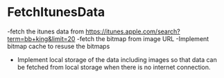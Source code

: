 # FetchItunesData
-fetch the itunes data from  https://itunes.apple.com/search?term=bb+king&limit=20
-fetch the bitmap from image URL 
-Implement bitmap cache to resuse the bitmaps 
- Implement local storage of the data including images so that data can be fetched from local storage when there is no internet connection.
